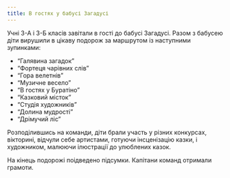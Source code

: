 ```yaml
---
title: В гостях у бабусі Загадусі
---
```


Учні 3-А і 3-Б класів завітали в гості до бабусі Загадусі. Разом з бабусею діти вирушили в цікаву подорож за маршрутом із наступними зупинками:

- “Галявина загадок”
- “Фортеця чарівних слів”
- “Гора велетнів”
- “Музичне весело”
- “В гостях у Буратіно”
- “Казковий місток”
- “Студія художників”
- “Долина мудрості”
- “Дрімучий ліс”

Розподілившись на команди, діти брали участь у різних конкурсах, вікторині, відчули себе артистами, готуючи інсценізацію казки, і художником, малюючи ілюстрації до улюблених казок.

На кінець подорожі поідведено підсумки. Капітани команд отримали грамоти.

<slideshow id="72157660060563809"></slideshow>
